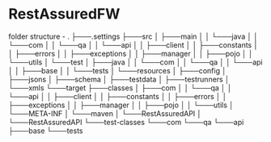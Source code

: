# RestAssuredFW
folder structure -
.
├───.settings
├───src
│   ├───main
│   │   └───java
│   │       └───com
│   │           └───qa
│   │               └───api
│   │                   ├───client
│   │                   ├───constants
│   │                   ├───errors
│   │                   ├───exceptions
│   │                   ├───manager
│   │                   ├───pojo
│   │                   └───utils
│   └───test
│       ├───java
│       │   └───com
│       │       └───qa
│       │           └───api
│       │               ├───base
│       │               └───tests
│       └───resources
│           ├───config
│           ├───jsons
│           ├───schema
│           ├───testdata
│           ├───testrunners
│           └───xmls
└───target
    ├───classes
    │   ├───com
    │   │   └───qa
    │   │       └───api
    │   │           ├───client
    │   │           ├───constants
    │   │           ├───errors
    │   │           ├───exceptions
    │   │           ├───manager
    │   │           ├───pojo
    │   │           └───utils
    │   └───META-INF
    │       └───maven
    │           └───RestAssuredAPI
    │               └───RestAssuredAPI
    └───test-classes
        └───com
            └───qa
                └───api
                    ├───base
                    └───tests
